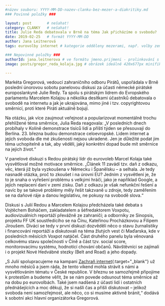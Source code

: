 ```yaml
---
#název souboru: YYYY-MM-DD-nazev-clanku-bez-mezer-a-diakritiky.md
### Povinné položky ###

layout: post       # nešahat!
category: CLANKY   # nešahat!
title: Julie Reda debatovala v Brně na téma Jak přicházíme o svobodu?
date: 2019-02-25   # formát YYYY-MM-DD
author: Jana Leitnerová
tags: eurovolby internet # kategorie odděleny mezerami, např. volby zemědělství životní-prostředí piráti (viz https://jihomoravsky.pirati.cz/tags/)

### Nepovinné položky ###
authorId: jana.leitnerova # ve formátu jmeno.prijmeni - prolinkování s profilem přes uid
image: posts/gregor_reda_kolaja.jpg # obrázek ideálně 420x677px minifikovaný přes https://tinypng.com/

---
```


Markéta Gregorová, vedoucí zahraničního odboru Pirátů, uspořádala v Brně poslední únorovou sobotu panelovou diskusi za účasti německé pirátské europoslankyně Julie Redy. Ta spolu s pirátským lídrem do Evropského parlamentu Marcelem Kolajou a několika desítkami účastníků debatovala o svobodě na internetu a jak je ukrajována, mimo jiné i tzv. copyrightovou směrnicí, proti které Piráti aktuálně bojují.

Na otázku, jak více zaujmout veřejnost a popularizovat momentálně trochu přehlížené téma směrnice, Julia Reda reagovala: „V posledních dnech probíhaly v Kolíně demonstrace tisíců lidí a příští týden se přesouvají do Berlína. 23. března budou demonstrace celoevropské. Lidem internet a jejich svoboda dle mé zkušenosti nejsou ukradené. Jen je důležité podat jim téma uchopitelně a tak, aby věděli, jaký konkrétní dopad bude mít směrnice na jejich život.“ 

V panelové diskuzi s Redou pirátský lídr do eurovoleb Marcel Kolaja také vysvětloval možné motivace směrnice. „Článek 11 zavádí tzv. daň z odkazu, věc, která již byla vyzkoušena v Německu i Španělsku – a selhala. Je tedy nasnadě otázka, proč to zkoušet i na úrovni EU? Jedním z vysvětlení je, že to je snaha o vyřešení problému s velkými hráči, jako je například Google, a jejich neplacení daní v zemi zisku. Daň z odkazu je však nefunkční řešení a navíc by se takové problémy měly řešit takzvaně u zdroje, tedy zaměřením se na daňové ráje a danou legislativu, ne pokusy na svobodě slova.“ 

Diskusi s Julií Redou a Marcelem Kolajou předcházela také debata s Vojtěchem Boháčem, zakladatelem a šéfredaktorem Voxpotu, audiovizuálních reportáží převážně ze zahraničí; a odborníky ze Sinopsis, projektu FF UK soustředícího se na Čínu, Kateřinou Procházkovou a Filipem Jiroušem. Diváci se tedy v první diskuzi dozvěděli něco o stavu žurnalistiky i financování reportáží a diskutovali na téma žlutých vest či Maďarska, kde v posledních měsících Voxpot natáčel. Část druhého panelu byla věnovaná celkovému stavu společnosti v Číně a část tzv. social score, monitorovacímu systému, hodnotící chování občanů. Návštěvníci se zajímali i o projekt Nové Hedvábné stezky (Belt and Road) a jeho dopady.

„S Julií spolupracujeme na kampani [Zachraň internet](https://zachraninternet.cz/){:target="_blank"} už mnoho měsíců a jsem ráda, že tento víkend mohla strávit s námi a vysvětlováním tématu v České republice. V březnu se samozřejmě připojíme k protestům a budeme věřit, že se nám povede odsunout téma směrnice až na dobu po eurovolbách. Také jsem nadšená z účasti lidí i ostatních přednášejících a moc děkuji, že si našli čas a přišli diskutovat – jelikož svoboda není samozřejmost, ale něco, co si musíme aktivně bránit,“ dodává k sobotní akci hlavní organizátorka Gregorová.

